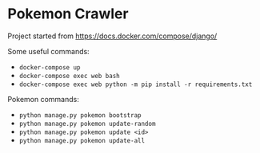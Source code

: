 # Pokemon Crawler

Project started from https://docs.docker.com/compose/django/

Some useful commands:

* `docker-compose up`
* `docker-compose exec web bash`
* `docker-compose exec web python -m pip install -r requirements.txt`


Pokemon commands:

* `python manage.py pokemon bootstrap`
* `python manage.py pokemon update-random`
* `python manage.py pokemon update <id>`
* `python manage.py pokemon update-all`


